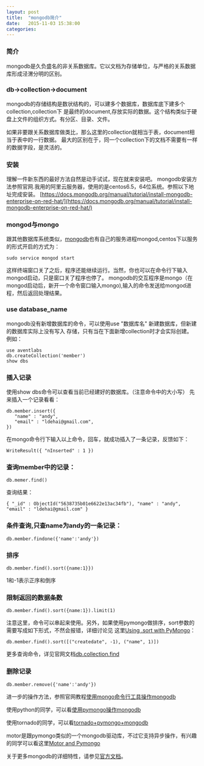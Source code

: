 ```yaml
---
layout: post
title:  "mongodb简介"
date:   2015-11-03 15:38:00
categories:
---
```

### 简介
mongodb是久负盛名的非关系数据库。它以文档为存储单位，与严格的关系数据库形成泾渭分明的区别。

### db->collection->document

mongodb的存储结构是数状结构的，可以建多个数据库，数据库底下建多个collection,collection下
是最终的document,存放实际的数据。这个结构类似于硬盘上文件的组织方式。有分区、目录、文件。

如果非要跟关系数据库做类比，那么这里的collection就相当于表，document相当于表中的一行数据。
最大的区别在于，同一个collection下的文档不需要有一样的数据字段，是灵活的。

### 安装

理解一件新东西的最好方法自然是动手试试，现在就来安装吧。
mongodb安装方法参照官网.我用的阿里云服务器，使用的是centos6.5，64位系统。参照以下地址完成安装。 [https://docs.mongodb.org/manual/tutorial/install-mongodb-enterprise-on-red-hat/](https://docs.mongodb.org/manual/tutorial/install-mongodb-enterprise-on-red-hat/)

### mongod与mongo

跟其他数据库系统类似，[mongodb](https://docs.mongodb.org/manual/)也有自己的服务进程mongod,centos下以服务的形式开启的方式为：

    sudo service mongod start

<!--more-->
这样终端窗口关了之后，程序还能继续运行。当然，你也可以在命令行下输入mongod启动，只是窗口关了程序也停了。
mongodb的交互程序是mongo（在mongod启动后，新开一个命令窗口输入mongo),输入的命令发送给mongod进程，然后返回处理结果。

### use database_name

mongodb没有新增数据库的命令，可以使用use "数据库名" 新建数据库，但新建的数据库实际上没有写入
存储，只有当在下面新增collection时才会实际创建。
例如：

    use aventlabs
    db.createCollection('member')
    show dbs

### 插入记录

使用show dbs命令可以查看当前已经建好的数据库。（注意命令中的大小写）
先来插入一个记录看看：

    db.member.insert({
       "name" : "andy",
       "email" : "ldehai@gmail.com",
    })

在mongo命令行下输入以上命令，回车，就成功插入了一条记录，反馈如下：

    WriteResult({ "nInserted" : 1 })

### 查询member中的记录：

    db.memer.find()

查询结果：

    { "_id" : ObjectId("5638735b01e6622e13ac34fb"), "name" : "andy", "email" : "ldehai@gmail.com" }

### 条件查询,只查name为andy的一条记录：

    db.member.findone({'name':'andy'})

### 排序

    db.member.find().sort({name:1}})

1和-1表示正序和倒序

### 限制返回的数据条数

    db.member.find().sort({name:1}).limit(1)

注意这里，命令可以串起来使用。另外，如果使用pymongo做排序，sort参数的需要写成如下形式，不然会报错，详细讨论见
这里[Using .sort with PyMongo](http://stackoverflow.com/questions/10242149/using-sort-with-pymongo)：

    db.member.find().sort([("createdate", -1), ("name", 1)])

更多查询命令，详见官网文档[db.collection.find](https://docs.mongodb.org/manual/reference/method/db.collection.find/#db.collection.find)

### 删除记录

    db.member.remove({'name':'andy'})

进一步的操作方法，参照官网教程[使用mongo命令行工具操作mongodb](https://docs.mongodb.org/getting-started/shell/client/)

使用python的同学，可以看[使用pymongo操作mongodb](https://api.mongodb.org/python/3.1/tutorial.html)

使用tornado的同学，可以看[tornado+pymongo+mongodb](https://blog.openshift.com/day-25-tornado-combining-tornado-mongodb-and-angularjs-to-build-an-app/)

motor是跟pymongo类似的一个mongodb驱动库，不过它支持异步操作，有兴趣的同学可以看这里[Motor and Pymongo](https://motor.readthedocs.org/en/latest/differences.html)

关于更多mongodb的详细特性，请参见[官方文档](https://docs.mongodb.org/manual/)。
